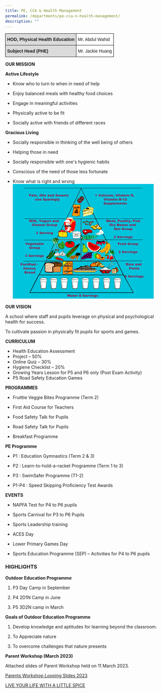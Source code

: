 ```yaml
---
title: PE, CCA & Health Management
permalink: /departments/pe-cca-n-health-management/
description: ""
---
```

<style type="text/css">
.tg  {border-collapse:collapse;border-spacing:0;}
.tg td{border-color:black;border-style:solid;border-width:1px;font-family:Arial, sans-serif;font-size:14px;
  overflow:hidden;padding:10px 5px;word-break:normal;}
.tg th{border-color:black;border-style:solid;border-width:1px;font-family:Arial, sans-serif;font-size:14px;
  font-weight:normal;overflow:hidden;padding:10px 5px;word-break:normal;}
.tg .tg-cly1{text-align:left;vertical-align:middle}
.tg .tg-5y7r{background-color:#DBDBDB;font-weight:bold;text-align:left;vertical-align:top}
</style>
<table class="tg">
<thead>
  <tr>
    <th class="tg-5y7r">HOD, Physical Health Education</th>
    <th class="tg-cly1">Mr. Abdul Wahid<br></th>
  </tr>
</thead>
<tbody>
  <tr>
    <td class="tg-5y7r">Subject Head (PHE)<br></td>
    <td class="tg-cly1">Mr. Jackie Huang<br></td>
  </tr>
</tbody>
</table>

**OUR MISSION**

  

**Active Lifestyle**

*   Know who to turn to when in need of help  
    
*   Enjoy balanced meals with healthy food choices  
    
*   Engage in meaningful activities  
    
*   Physically active to be fit  
    
*   Socially active with friends of different races  
    

  

**Gracious Living**

  

*   Socially responsible in thinking of the well being of others  
    
*   Helping those in need  
    
*   Socially responsible with one's hygienic habits  
    
*   Conscious of the need of those less fortunate  
    
*   Know what is right and wrong
![](/images/Until%202022_Pictures/Healthy%20Lifestyle%20Guideline%20Pyramid.jpg)
	 
**OUR VISION**

A school where staff and pupils leverage on physical and psychological health for success.

To cultivate passion in physically fit pupils for sports and games.


**CURRICULUM**

*   Health Education Assessment  
*   Project – 50%    
*   Online Quiz – 30%    
*   Hygiene Checklist – 20%  
*   Growing Years Lesson for P5 and P6 only (Post Exam Activity)  
*   P5 Road Safety Education Games

**PROGRAMMES**

  

*   Fruittie Veggie Bites Programme (Term 2)  
    
*   First Aid Course for Teachers  
    
*   Food Safety Talk for Pupils  
    
*   Road Safety Talk for Pupils  
    
*   Breakfast Programme  
    

  

**PE Programme**

*   P1 : Education Gymnastics (Term 2 & 3)  
    
*   P2 : Learn-to-hold-a-racket Programme (Term 1 to 3)  
    
*   P3 : SwimSafer Programme (T1-2)  
    
*   P1-P4 : Speed Skipping Proficiency Test Awards  
    

  

  

**EVENTS**

  

*   NAPFA Test for P4 to P6 pupils  
    
*   Sports Carnival for P3 to P6 Pupils  
    
*   Sports Leadership training  
    
*   ACES Day  
    
*   Lower Primary Games Day  
    
*   Sports Education Programme (SEP) – Activities for P4 to P6 pupils  
    

  

  

### HIGHLIGHTS

  

**Outdoor Education Programme**

  

1.  P3 Day Camp in September  
    
2.  P4 2D1N Camp in June  
    
3.  P5 3D2N camp in March  
    

  

**Goals of Outdoor Education Programme**

1.  Develop knowledge and aptitudes for learning beyond the classroom.  
    
2.  To Appreciate nature  
    
3.  To overcome challenges that nature presents

**Parent Workshop (March 2023)**

Attached slides of Parent Workshop held on 11 March 2023.

[Parents Workshop Looping Slides 2023](/files/Parents%20Workshop%20Looping%20Slides%202023(School%20Website).pdf)

[LIVE YOUR LIFE WITH A LITTLE SPICE](/files/LIVE%20YOUR%20LIFE%20WITH%20A%20LITTLE%20SPICE.pdf)